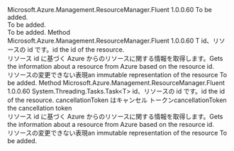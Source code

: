 <Type Name="ISupportsGettingById&lt;T&gt;" FullName="Microsoft.Azure.Management.ResourceManager.Fluent.Core.CollectionActions.ISupportsGettingById&lt;T&gt;">
  <TypeSignature Language="C#" Value="public interface ISupportsGettingById&lt;T&gt;" />
  <TypeSignature Language="ILAsm" Value=".class public interface auto ansi abstract ISupportsGettingById`1&lt;T&gt;" />
  <TypeSignature Language="DocId" Value="T:Microsoft.Azure.Management.ResourceManager.Fluent.Core.CollectionActions.ISupportsGettingById`1" />
  <TypeSignature Language="VB.NET" Value="Public Interface ISupportsGettingById(Of T)" />
  <TypeSignature Language="F#" Value="type ISupportsGettingById&lt;'T&gt; = interface" />
  <AssemblyInfo>
    <AssemblyName>Microsoft.Azure.Management.ResourceManager.Fluent</AssemblyName>
    <AssemblyVersion>1.0.0.60</AssemblyVersion>
  </AssemblyInfo>
  <TypeParameters>
    <TypeParameter Name="T" />
  </TypeParameters>
  <Interfaces />
  <Docs>
    <typeparam name="T">To be added.</typeparam>
    <summary>To be added.</summary>
    <remarks>To be added.</remarks>
  </Docs>
  <Members>
    <Member MemberName="GetById">
      <MemberSignature Language="C#" Value="public T GetById (string id);" />
      <MemberSignature Language="ILAsm" Value=".method public hidebysig newslot virtual instance !T GetById(string id) cil managed" />
      <MemberSignature Language="DocId" Value="M:Microsoft.Azure.Management.ResourceManager.Fluent.Core.CollectionActions.ISupportsGettingById`1.GetById(System.String)" />
      <MemberSignature Language="VB.NET" Value="Public Function GetById (id As String) As T" />
      <MemberSignature Language="F#" Value="abstract member GetById : string -&gt; 'T" Usage="iSupportsGettingById.GetById id" />
      <MemberType>Method</MemberType>
      <AssemblyInfo>
        <AssemblyName>Microsoft.Azure.Management.ResourceManager.Fluent</AssemblyName>
        <AssemblyVersion>1.0.0.60</AssemblyVersion>
      </AssemblyInfo>
      <ReturnValue>
        <ReturnType>T</ReturnType>
      </ReturnValue>
      <Parameters>
        <Parameter Name="id" Type="System.String" />
      </Parameters>
      <Docs>
        <param name="id"><span data-ttu-id="b1d2f-101">id、リソースの id です。</span><span class="sxs-lookup"><span data-stu-id="b1d2f-101">id the id of the resource.</span></span></param>
        <summary>
            <span data-ttu-id="b1d2f-102">リソース id に基づく Azure からのリソースに関する情報を取得します。</span><span class="sxs-lookup"><span data-stu-id="b1d2f-102">Gets the information about a resource from Azure based on the resource id.</span></span>
            </summary>
        <returns><span data-ttu-id="b1d2f-103">リソースの変更できない表現</span><span class="sxs-lookup"><span data-stu-id="b1d2f-103">an immutable representation of the resource</span></span></returns>
        <remarks>To be added.</remarks>
      </Docs>
    </Member>
    <Member MemberName="GetByIdAsync">
      <MemberSignature Language="C#" Value="public System.Threading.Tasks.Task&lt;T&gt; GetByIdAsync (string id, System.Threading.CancellationToken cancellationToken = null);" />
      <MemberSignature Language="ILAsm" Value=".method public hidebysig newslot virtual instance class System.Threading.Tasks.Task`1&lt;!T&gt; GetByIdAsync(string id, valuetype System.Threading.CancellationToken cancellationToken) cil managed" />
      <MemberSignature Language="DocId" Value="M:Microsoft.Azure.Management.ResourceManager.Fluent.Core.CollectionActions.ISupportsGettingById`1.GetByIdAsync(System.String,System.Threading.CancellationToken)" />
      <MemberSignature Language="F#" Value="abstract member GetByIdAsync : string * System.Threading.CancellationToken -&gt; System.Threading.Tasks.Task&lt;'T&gt;" Usage="iSupportsGettingById.GetByIdAsync (id, cancellationToken)" />
      <MemberType>Method</MemberType>
      <AssemblyInfo>
        <AssemblyName>Microsoft.Azure.Management.ResourceManager.Fluent</AssemblyName>
        <AssemblyVersion>1.0.0.60</AssemblyVersion>
      </AssemblyInfo>
      <ReturnValue>
        <ReturnType>System.Threading.Tasks.Task&lt;T&gt;</ReturnType>
      </ReturnValue>
      <Parameters>
        <Parameter Name="id" Type="System.String" />
        <Parameter Name="cancellationToken" Type="System.Threading.CancellationToken" />
      </Parameters>
      <Docs>
        <param name="id"><span data-ttu-id="b1d2f-104">id、リソースの id です。</span><span class="sxs-lookup"><span data-stu-id="b1d2f-104">id the id of the resource.</span></span></param>
        <param name="cancellationToken"><span data-ttu-id="b1d2f-105">cancellationToken はキャンセル トークン</span><span class="sxs-lookup"><span data-stu-id="b1d2f-105">cancellationToken the cancellation token</span></span></param>
        <summary>
            <span data-ttu-id="b1d2f-106">リソース id に基づく Azure からのリソースに関する情報を取得します。</span><span class="sxs-lookup"><span data-stu-id="b1d2f-106">Gets the information about a resource from Azure based on the resource id.</span></span>
            </summary>
        <returns><span data-ttu-id="b1d2f-107">リソースの変更できない表現</span><span class="sxs-lookup"><span data-stu-id="b1d2f-107">an immutable representation of the resource</span></span></returns>
        <remarks>To be added.</remarks>
      </Docs>
    </Member>
  </Members>
</Type>